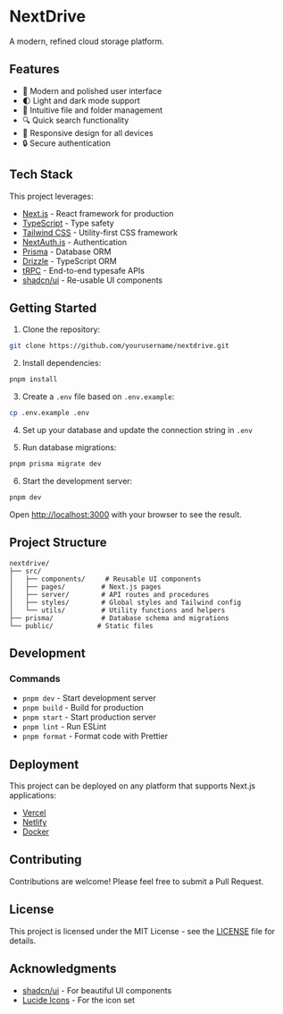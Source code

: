 # NextDrive

A modern, refined cloud storage platform.

## Features

- 🎨 Modern and polished user interface
- 🌓 Light and dark mode support
- 📁 Intuitive file and folder management
- 🔍 Quick search functionality
- 📱 Responsive design for all devices
- 🔒 Secure authentication

## Tech Stack

This project leverages:

- [Next.js](https://nextjs.org) - React framework for production
- [TypeScript](https://www.typescriptlang.org) - Type safety
- [Tailwind CSS](https://tailwindcss.com) - Utility-first CSS framework
- [NextAuth.js](https://next-auth.js.org) - Authentication
- [Prisma](https://prisma.io) - Database ORM
- [Drizzle](https://orm.drizzle.team) - TypeScript ORM
- [tRPC](https://trpc.io) - End-to-end typesafe APIs
- [shadcn/ui](https://ui.shadcn.com) - Re-usable UI components

## Getting Started

1. Clone the repository:
```bash
git clone https://github.com/yourusername/nextdrive.git
```

2. Install dependencies:
```bash
pnpm install
```

3. Create a `.env` file based on `.env.example`:
```bash
cp .env.example .env
```

4. Set up your database and update the connection string in `.env`

5. Run database migrations:
```bash
pnpm prisma migrate dev
```

6. Start the development server:
```bash
pnpm dev
```

Open [http://localhost:3000](http://localhost:3000) with your browser to see the result.

## Project Structure

```
nextdrive/
├── src/
│   ├── components/     # Reusable UI components
│   ├── pages/         # Next.js pages
│   ├── server/        # API routes and procedures
│   ├── styles/        # Global styles and Tailwind config
│   └── utils/         # Utility functions and helpers
├── prisma/            # Database schema and migrations
└── public/           # Static files
```

## Development

### Commands

- `pnpm dev` - Start development server
- `pnpm build` - Build for production
- `pnpm start` - Start production server
- `pnpm lint` - Run ESLint
- `pnpm format` - Format code with Prettier

## Deployment

This project can be deployed on any platform that supports Next.js applications:

- [Vercel](https://vercel.com/docs/frameworks/nextjs)
- [Netlify](https://docs.netlify.com/frameworks/next-js/overview/)
- [Docker](https://github.com/vercel/next.js/tree/canary/examples/with-docker)

## Contributing

Contributions are welcome! Please feel free to submit a Pull Request.

## License

This project is licensed under the MIT License - see the [LICENSE](LICENSE) file for details.

## Acknowledgments

- [shadcn/ui](https://ui.shadcn.com) - For beautiful UI components
- [Lucide Icons](https://lucide.dev) - For the icon set